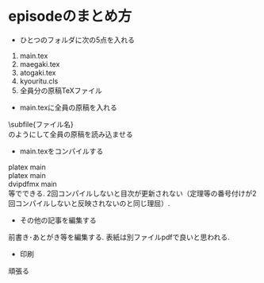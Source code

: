 ﻿# episodeのまとめ方

- ひとつのフォルダに次の5点を入れる

1. main.tex
2. maegaki.tex
3. atogaki.tex
4. kyouritu.cls
5. 全員分の原稿TeXファイル

- main.texに全員の原稿を入れる

\subfile{ファイル名}  
のようにして全員の原稿を読み込ませる

- main.texをコンパイルする

platex main  
platex main  
dvipdfmx main  
等でできる. 2回コンパイルしないと目次が更新されない（定理等の番号付けが2回コンパイルしないと反映されないのと同じ理屈）.

- その他の記事を編集する

前書き･あとがき等を編集する. 
表紙は別ファイルpdfで良いと思われる.

- 印刷

頑張る